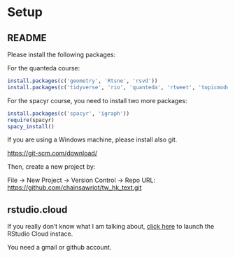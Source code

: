 Setup
================

## README

Please install the following packages:

For the quanteda course:

``` r
install.packages(c('geometry', 'Rtsne', 'rsvd'))
install.packages(c('tidyverse', 'rio', 'quanteda', 'rtweet', 'topicmodels', 'stm'))
```

For the spacyr course, you need to install two more packages:

``` r
install.packages(c('spacyr', 'igraph'))
require(spacyr)
spacy_install()
```

If you are using a Windows machine, please install also git.

<https://git-scm.com/download/>

Then, create a new project by:

File -\> New Project -\> Version Control -\> Repo URL:
<https://github.com/chainsawriot/tw_hk_text.git>

## rstudio.cloud

If you really don’t know what I am talking about, [click
here](https://rstudio.cloud/project/677081) to launch the RStudio Cloud
instace.

You need a gmail or github account.
